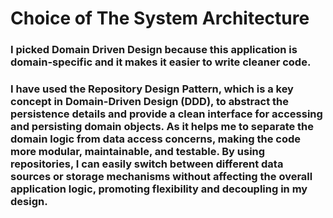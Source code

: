 # Choice of The System Architecture<br>
### I picked Domain Driven Design because this application is domain-specific and it makes it easier to write cleaner code.<br>
### I have used the Repository Design Pattern, which is a key concept in Domain-Driven Design (DDD), to abstract the persistence details and provide a clean interface for accessing and persisting domain objects. As it helps me to separate the domain logic from data access concerns, making the code more modular, maintainable, and testable. By using repositories, I can easily switch between different data sources or storage mechanisms without affecting the overall application logic, promoting flexibility and decoupling in my design.
